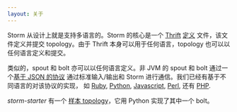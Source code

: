 ```yaml
---
layout: 关于
---
```


Storm 从设计上就是支持多语言的。Storm 的核心是一个 [Thrift](http://thrift.apache.org/) [定义](https://github.com/apache/incubator-storm/blob/master/storm-core/src/storm.thrift) 文件，该文件定义并提交 topology。由于 Thrift 本身可以用于任何语言，topology 也可以以任何语言定义和提交。

类似的，spout 和 bolt 亦可以以任何语言定义。非 JVM 的 spout 和 bolt 通过一个[基于 JSON 的协议](/documentation/Multilang-protocol.html) 通过标准输入/输出和 Storm 进行通信。我们已经有基于不同语言的对该协议的实现， 如 [Ruby](https://github.com/apache/incubator-storm/blob/master/storm-core/src/multilang/rb/storm.rb), [Python](https://github.com/apache/incubator-storm/blob/master/storm-core/src/multilang/py/storm.py), [Javascript](https://github.com/Lazyshot/storm-node), [Perl](https://github.com/gphat/io-storm), 还有 [PHP](https://github.com/lazyshot/storm-php).

*storm-starter* 有一个 [样本 topology](https://github.com/nathanmarz/storm-starter/blob/master/src/jvm/storm/starter/WordCountTopology.java)，它用 Python 实现了其中一个 bolt。